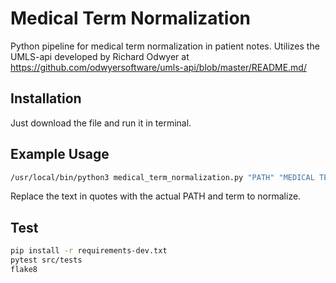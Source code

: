 # Medical Term Normalization

Python pipeline for medical term normalization in patient notes.
Utilizes the UMLS-api developed by Richard Odwyer at https://github.com/odwyersoftware/umls-api/blob/master/README.md/ 

## Installation

Just download the file and run it in terminal.

## Example Usage

```bash
/usr/local/bin/python3 medical_term_normalization.py "PATH" "MEDICAL TERM"
```
Replace the text in quotes with the actual PATH and term to normalize.

## Test

```bash
pip install -r requirements-dev.txt
pytest src/tests
flake8
```
